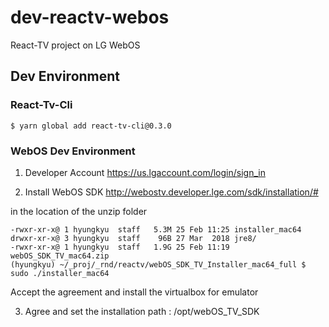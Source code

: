 # dev-reactv-webos
React-TV project on LG WebOS

## Dev Environment
### React-Tv-Cli

```
$ yarn global add react-tv-cli@0.3.0
```

### WebOS Dev Environment

1) Developer Account
  https://us.lgaccount.com/login/sign_in

2) Install WebOS SDK
  http://webostv.developer.lge.com/sdk/installation/#

  in the location of the unzip folder
  ```
  -rwxr-xr-x@ 1 hyungkyu  staff   5.3M 25 Feb 11:25 installer_mac64
  drwxr-xr-x@ 3 hyungkyu  staff    96B 27 Mar  2018 jre8/
  -rwxr-xr-x@ 1 hyungkyu  staff   1.9G 25 Feb 11:19 webOS_SDK_TV_mac64.zip
  (hyungkyu) ~/_proj/_rnd/reactv/webOS_SDK_TV_Installer_mac64_full $ sudo ./installer_mac64 
  ```

  Accept the agreement and install the virtualbox for emulator
  
3) Agree and set the installation path : /opt/webOS_TV_SDK 

